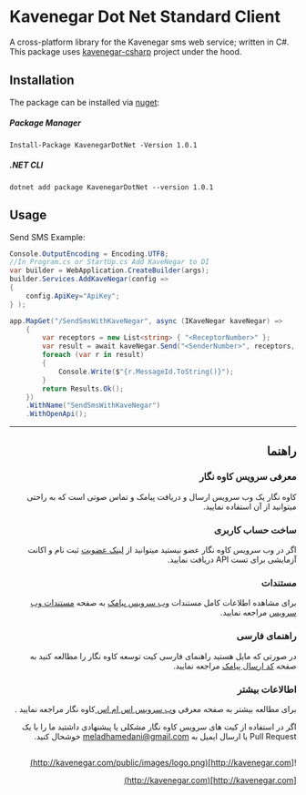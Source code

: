 # Kavenegar Dot Net Standard Client
A cross-platform library for the Kavenegar sms web service; written in C#.
This package uses [kavenegar-csharp](https://github.com/KaveNegar/kavenegar-csharp) project under the hood.

## Installation
The package can be installed via [nuget](https://www.nuget.org/packages/KavenegarDotNetCore/):

##### Package Manager
```
Install-Package KavenegarDotNet -Version 1.0.1
```
##### .NET CLI
```
dotnet add package KavenegarDotNet --version 1.0.1
```

## Usage
Send SMS Example:

```c#
Console.OutputEncoding = Encoding.UTF8;
//In Program.cs or StartUp.cs Add KaveNegar to DI
var builder = WebApplication.CreateBuilder(args);
builder.Services.AddKaveNegar(config =>
{
    config.ApiKey="ApiKey";
} );
```

```c#
app.MapGet("/SendSmsWithKaveNegar", async (IKaveNegar kaveNegar) =>
    {
        var receptors = new List<string> { "<ReceptorNumber>" };
        var result = await kaveNegar.Send("<SenderNumber>", receptors, "<Message>");
        foreach (var r in result)
        {
            Console.Write($"{r.MessageId.ToString()}");
        }        
        return Results.Ok();
    })
    .WithName("SendSmsWithKaveNegar")
    .WithOpenApi();
```




<hr>
<div dir='rtl'>
	
## راهنما

### معرفی سرویس کاوه نگار

کاوه نگار یک وب سرویس ارسال و دریافت پیامک و تماس صوتی است که به راحتی میتوانید از آن استفاده نمایید.

### ساخت حساب کاربری

اگر در وب سرویس کاوه نگار عضو نیستید میتوانید از [لینک عضویت](http://panel.kavenegar.com/client/membership/register) ثبت نام  و اکانت آزمایشی برای تست API دریافت نمایید.

### مستندات

برای مشاهده اطلاعات کامل مستندات [وب سرویس پیامک](http://kavenegar.com/وب-سرویس-پیامک.html)  به صفحه [مستندات وب سرویس](http://kavenegar.com/rest.html) مراجعه نمایید.

### راهنمای فارسی

در صورتی که مایل هستید راهنمای فارسی کیت توسعه کاوه نگار را مطالعه کنید به صفحه [کد ارسال پیامک](http://kavenegar.com/sdk.html) مراجعه نمایید.

### اطالاعات بیشتر
برای مطالعه بیشتر به صفحه معرفی
[وب سرویس اس ام اس ](http://kavenegar.com)
کاوه نگار
مراجعه نمایید .

 اگر در استفاده از کیت های سرویس کاوه نگار مشکلی یا پیشنهادی  داشتید ما را با یک Pull Request  یا  ارسال ایمیل به meladhamedani@gmail.com  خوشحال کنید.
 
##
![http://kavenegar.com](http://kavenegar.com/public/images/logo.png)		

[http://kavenegar.com](http://kavenegar.com)	

</div>



